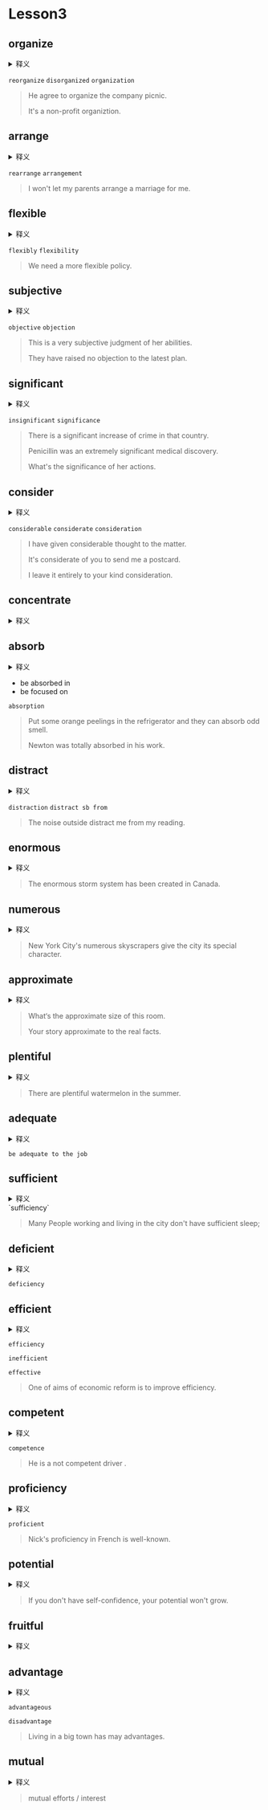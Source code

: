 # Lesson3

## organize
<details>
<summary>释义</summary>
组织
<br>
reorganize 重组
<br>
disorganized 无组织的、无条理的
<br>
organization 组织、机构
</details>

`reorganize`
`disorganized`
`organization`

> He agree to organize the company picnic. 
>
> It's a non-profit organiztion.


## arrange
<details>
<summary>释义</summary>
安排
<br>
rearrange 重新布置
<br>
arrangement 安排、布置
</details>

`rearrange`
`arrangement`

> I won't let my parents arrange a marriage for me.


## flexible
<details>
<summary>释义</summary>
灵活的、易弯曲的
<br>
flexibly 灵活地
<br>
flexibility 灵活性
</details>

`flexibly`
`flexibility`

> We need a more flexible policy.


## subjective
<details>
<summary>释义</summary>
主观的
<br>
objective 目标(n)、客观的
<br>
objection 反对
</details>

`objective`
`objection`

> This is a very subjective judgment of her abilities.
>
> They have raised no objection to the latest plan.

## significant
<details>
<summary>释义</summary>
相当数量的、意义重大的
<br>
insignificant 无足轻重的
<br>
significance 意义、重要性
</details>

`insignificant`
`significance`

> There is a significant increase of crime in that country. 
>
> Penicillin was an extremely significant medical discovery.
>
> What's the significance of her actions.

## consider
<details>
<summary>释义</summary>
（尤指为作出决定而）仔细考虑，细想to think about sth carefully, especially in order to make a decision
<br>
considerable 相当多（或大、重要等）的
<br>
considerate 体贴的、考虑周到的
<br>
consideration 仔细考虑
</details>

`considerable`
`considerate`
`consideration`

> I have given considerable thought to the matter.
>
> It's considerate of you to send me a postcard.
>
> I leave it entirely to your kind consideration.


## concentrate
<details>
<summary>释义</summary>
全神贯注、集中（注意力）
</details>

## absorb
<details>
<summary>释义</summary>
吸收、使全神贯注、同化
<br>
absorption 专注
</details>

- be absorbed in 
- be focused on

`absorption`

> Put some orange peelings in the refrigerator and they can absorb odd smell.
>
> Newton was totally absorbed in his work.

## distract
<details>
<summary>释义</summary>
使分心
<br>
distraction 分心的事 心烦意乱
<br>
distract sb from  使某人分心
</details>

`distraction`
`distract sb from `

> The noise outside distract me from my reading.

## enormous
<details>
<summary>释义</summary>
巨大的
</details>

> The enormous storm system has been created in Canada.

## numerous
<details>
<summary>释义</summary>
数量庞大的
</details>

> New York City's numerous skyscrapers give the city its special character.

## approximate
<details>
<summary>释义</summary>
大约的、近似的 | 近似
</details>

> What‘s the approximate size of this room.
>
> Your story approximate to the real facts.

## plentiful
<details>
<summary>释义</summary>
丰富的
</details>

> There are plentiful watermelon in the summer.

## adequate
<details>
<summary>释义</summary>
充足的、胜任的
<br>
be adequate to the job
</details>

`be adequate to the job`

## sufficient
<details>
<summary>释义</summary>
足够的、充分的
<br>
sufficiency 充足
</details>
`sufficiency`


> Many People working and living in the city don't have sufficient sleep;

## deficient

<details>
<summary>释义</summary>
缺乏的
<br>
deficiency 缺乏
</details>

`deficiency`

## efficient

<details>
<summary>释义</summary>
效率高的
<br>
efficiency 效率
inefficient 低效的
effective 有效的
</details>

`efficiency`

`inefficient`

`effective`

> One of aims of economic reform is to improve efficiency.

## competent

<details>
<summary>释义</summary>
有能力的
<br>
competence 能力
</details>

`competence`

> He is a not competent driver .

## proficiency

<details>
<summary>释义</summary>
精通
<br>
proficient 精通
</details>

`proficient`

> Nick's proficiency in French is well-known.

## potential

<details>
<summary>释义</summary>
潜在的、潜力
</details>

> If you don't have self-confidence, your potential won't grow.

## fruitful

<details>
<summary>释义</summary>
多产的、富有成效的
</details>

## advantage

<details>
<summary>释义</summary>
优点、有利
<br>
advantageous 有利的
<br>
disadvantage 不利
</details>

`advantageous`

`disadvantage`

> Living in a big town has may advantages.

## mutual

<details>
<summary>释义</summary>
相互的、共同的
</details>

> mutual efforts / interest
